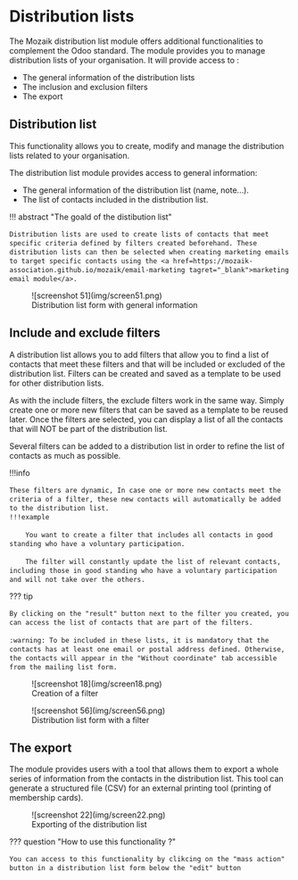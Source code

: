 # Distribution lists

The Mozaik distribution list module offers additional functionalities to complement the Odoo standard. The module provides you to manage distribution lists of your organisation.
It will provide access to :

- The general information of the distribution lists
- The inclusion and exclusion filters
- The export

## Distribution list

This functionality allows you to create, modify and manage the distribution lists related to your organisation.

The distribution list module provides access to general information:

- The general information of the distribution list (name, note...).
- The list of contacts included in the distribution list.

!!! abstract "The goald of the distibution list" 

    Distribution lists are used to create lists of contacts that meet specific criteria defined by filters created beforehand. These distribution lists can then be selected when creating marketing emails to target specific contacts using the <a href=https://mozaik-association.github.io/mozaik/email-marketing tagret="_blank">marketing email module</a>. 

<figure markdown>
![screenshot 51](img/screen51.png)
 <figcaption>Distribution list form with general information</figcaption>
</figure>


## Include and exclude filters

    
A distribution list allows you to add filters that allow you to find a list of contacts that meet these filters and that will be included or excluded of the distribution list. Filters can be created and saved as a template to be used for other distribution lists.

As with the include filters, the exclude filters work in the same way. Simply create one or more new filters that can be saved as a template to be reused later. Once the filters are selected, you can display a list of all the contacts that will NOT be part of the distribution list.

Several filters can be added to a distribution list in order to refine the list of contacts
 as much as possible.

!!!info

    These filters are dynamic, In case one or more new contacts meet the criteria of a filter, these new contacts will automatically be added to the distribution list. 
    !!!example

        You want to create a filter that includes all contacts in good standing who have a voluntary participation.

        The filter will constantly update the list of relevant contacts, including those in good standing who have a voluntary participation and will not take over the others.

??? tip

    By clicking on the "result" button next to the filter you created, you can access the list of contacts that are part of the filters.

    :warning: To be included in these lists, it is mandatory that the contacts has at least one email or postal address defined. Otherwise, the contacts will appear in the "Without coordinate" tab accessible from the mailing list form.

<figure markdown>
![screenshot 18](img/screen18.png)
<figcaption>Creation of a filter</figcaption>
</figure>
<figure markdown>
![screenshot 56](img/screen56.png)
<figcaption>Distribution list form with a filter</figcaption>
</figure>

## The export

The module provides users with a tool that allows them to export a whole series of information from the contacts in the distribution list. This tool can generate a structured file (CSV) for an external printing tool (printing of membership cards).

<figure markdown>
![screenshot 22](img/screen22.png)
 <figcaption>Exporting of the distribution list</figcaption>
</figure>

??? question "How to use this functionality ?"

    You can access to this functionality by clikcing on the "mass action" button in a distribution list form below the "edit" button